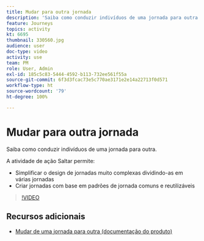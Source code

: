 ```yaml
---
title: Mudar para outra jornada
description: 'Saiba como conduzir indivíduos de uma jornada para outra. '
feature: Journeys
topics: activity
kt: 6695
thumbnail: 330560.jpg
audience: user
doc-type: video
activity: use
team: PM
role: User, Admin
exl-id: 185c5c83-5444-4592-b113-732ee561f55a
source-git-commit: 6f3d3fcac73e5c770ae3171e2e14a22713f0d571
workflow-type: ht
source-wordcount: '79'
ht-degree: 100%

---
```


# Mudar para outra jornada

Saiba como conduzir indivíduos de uma jornada para outra.

A atividade de ação Saltar permite:

* Simplificar o design de jornadas muito complexas dividindo-as em várias jornadas
* Criar jornadas com base em padrões de jornada comuns e reutilizáveis

>[!VIDEO](https://video.tv.adobe.com/v/330560?quality=12)

## Recursos adicionais

* [Mudar de uma jornada para outra (documentação do produto)](https://experienceleague.adobe.com/docs/journeys/using/building-journeys/about-journey-building/action-activities/jump.html?lang=pt-BR#building-journeys)
